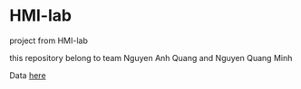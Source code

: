 # HMI-lab

project from HMI-lab

this repository belong to team Nguyen Anh Quang and Nguyen Quang Minh

Data [here](https://drive.google.com/drive/u/0/folders/1bsiTsSWmeE0b9DbQ5Yb4kQQYutfVO6p8)
